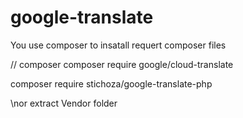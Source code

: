 # google-translate
You use composer to insatall requert composer files 

// composer
composer require google/cloud-translate

composer require stichoza/google-translate-php


\nor extract Vendor folder 
